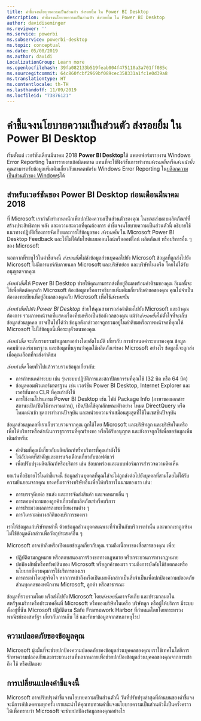 ```yaml
---
title: คำชี้แจงนโยบายความเป็นส่วนตัว ส่งรอยยิ้ม ใน Power BI Desktop
description: คำชี้แจงนโยบายความเป็นส่วนตัว ส่งรอยยิ้ม ใน Power BI Desktop
author: davidiseminger
ms.reviewer: ''
ms.service: powerbi
ms.subservice: powerbi-desktop
ms.topic: conceptual
ms.date: 05/08/2019
ms.author: davidi
LocalizationGroup: Learn more
ms.openlocfilehash: 39fa082133b519feab004f475110a3a701ff085c
ms.sourcegitcommit: 64c860fcbf2969bf089cec358331a1fc1e0d39a8
ms.translationtype: HT
ms.contentlocale: th-TH
ms.lasthandoff: 11/09/2019
ms.locfileid: "73876121"
---
```

# <a name="power-bi-desktop-send-a-smile-privacy-statement"></a>คำชี้แจงนโยบายความเป็นส่วนตัว ส่งรอยยิ้ม ใน Power BI Desktop

เริ่มตั้งแต่ เวอร์ชันเดือนมีนาคม 2018 **Power BI Desktop**ใช้ แพลตฟอร์มรายงาน Windows Error Reporting ในการรายงานข้อผิดพลาด แทนที่จะใช้ฟังก์ชันการทำงาน*ส่งรอยยิ้ม*หรือ*ส่งหน้าบึ้ง* คุณสามารถรับข้อมูลเพิ่มเติมเกี่ยวกับแพลตฟอร์ม Windows Error Reporting ใน[บล็อกความเป็นส่วนตัวของ Windows](https://blogs.windows.com/windowsexperience/2018/01/24/microsoft-introduces-new-privacy-tools-ahead-of-data-privacy-day/)ได้ 

## <a name="for-versions-of-power-bi-desktop-prior-to-march-2018"></a>สำหรับเวอร์ชันของ Power BI Desktop ก่อนเดือนมีนาคม 2018

ที่ Microsoft เรากำลังทำงานหนักเพื่อปกป้องความเป็นส่วนตัวของคุณ ในขณะส่งมอบผลิตภัณฑ์ที่สร้างประสิทธิภาพ พลัง และความสะดวกที่คุณต้องการ คำชี้แจงนโยบายความเป็นส่วนตัวนี้ อธิบายใช้แนวทางปฏิบัติเรื่องการจัดเก็บและการใช้ข้อมูลของ *ส่งรอยยิ้ม* ใน Microsoft Power BI Desktop Feedback และใช้ไม่ได้กับไซต์แบบออนไลน์หรือออฟไลน์ ผลิตภัณฑ์ หรือบริการอื่น ๆ ของ Microsoft

นอกจากที่ระบุไว้ในคำชี้แจงนี้ *ส่งรอยยิ้ม*ไม่ส่งข้อมูลส่วนบุคคลไปยัง Microsoft ข้อมูลที่ถูกส่งไปยัง Microsoft ไม่มีการแชร์กับภายนอก Microsoft และบริษัทย่อย และบริษัทในเครือ โดยไม่ได้รับอนุญาตจากคุณ

*ส่งหน้ายิ้ม*ให้ Power BI Desktop ช่วยให้คุณสามารถส่งที่อยู่อีเมลพร้อมคำติชมของคุณ อีเมลนี้จะใช้เพื่อติดต่อคุณถ้า Microsoft ต้องข้อมูลหรือการอธิบายเพิ่มเติมเกี่ยวกับคำขอของคุณ คุณไม่จำเป็นต้องลงทะเบียนที่อยู่อีเมลของคุณกับ Microsoft เพื่อใช้*ส่งรอยยิ้ม*

*ส่งหน้ายิ้มไปยัง Power BI Desktop* ช่วยให้คุณสามารถส่งคำติชมไปยัง Microsoft และถ้าคุณต้องการ รวมภาพหน้าจอที่แสดงเรื่องที่ชมหรือเป็นข้อกังวลของคุณ แม้ว่า*ส่งรอยยิ้ม*ไม่ตั้งใจที่จะเก็บข้อมูลส่วนบุคคล อาจเป็นไปได้ว่า ข้อมูลดังกล่าวอาจถูกรวมอยู่ในคำติชมหรือภาพหน้าจอที่คุณให้ Microsoft ไม่ใช้ข้อมูลนี้เพื่อระบุตัวตนของคุณ

*ส่งหน้ายิ้ม* จะเก็บรวบรวมข้อมูลบางอย่างโดยอัตโนมัติ เกี่ยวกับ การกำหนดค่าระบบของคุณ ข้อมูลคอมพิวเตอร์มาตรฐาน และข้อมูลพื้นฐานว่าคุณใช้ผลิตภัณฑ์ของ Microsoft อย่างไร ข้อมูลนี้จะถูกส่งเมื่อคุณเลือกที่จะส่งคำติชม

*ส่งหน้ายิ้ม* โดยทั่วไปแล้วรวบรวมข้อมูลเกี่ยวกับ:

* การกำหนดค่าระบบ เช่น รุ่นระบบปฏิบัติการและสถาปัตยกรรมที่คุณใช้ (32 บิต หรือ 64 บิต)
* ข้อมูลคอมพิวเตอร์มาตรฐาน เช่น เวอร์ชัน Power BI Desktop, Internet Explorer และเวอร์ชันของ CLR ที่คุณกำลังใช้
* การใช้งานโปรแกรม Power BI Desktop เช่น ไฟล์ Package Info (ภาษาของเอกสาร สถานะเปิด/ปิดใช้งานรวมด่วน), เปิด/ปิดใช้คุณลักษณะตัวอย่าง โหมด DirectQuery หรือ โหมดนำเข้า ชุดการทำงานปัจจุบัน และหน่วยความจำเสมือนสูงสุดที่ใช้ในเซสชันปัจจุบัน

ข้อมูลส่วนบุคคลที่เราเก็บรวบรวมจากคุณ ถูกใช้โดย Microsoft และบริษัทลูก และบริษัทในเครือ เพื่อให้บริการหรือดำเนินการธุรกรรมที่คุณร้องขอ หรือได้รับอนุญาต และยังอาจถูกใช้เพื่อขอข้อมูลเพิ่มเติมสำหรับ:

* คำติชมที่คุณมีเกี่ยวกับผลิตภัณฑ์หรือบริการที่คุณกำลังใช้
* ให้อัปเดตที่สำคัญและการแจ้งเตือนเกี่ยวกับซอฟต์แวร์
* เพื่อปรับปรุงผลิตภัณฑ์หรือบริการ เช่น ข้อบกพร่องและแบบฟอร์มการสำรวจความคิดเห็น

ยกเว้นที่อธิบายไว้ในคำชี้แจงนี้ ข้อมูลส่วนบุคคลที่คุณใส่จะไม่ถูกส่งต่อไปยังบุคคลที่สามโดยไม่ได้รับความยินยอมจากคุณ บางครั้งเราจ้างบริษัทอื่นเพื่อให้บริการในนามของเรา เช่น:

* การบรรจุหีบห่อ ขนส่ง และการจัดส่งสินค้า และจดหมายอื่น ๆ
* การตอบคำถามของลูกค้าเกี่ยวกับผลิตภัณฑ์หรือบริการ
* การประมวลผลการลงทะเบียนงานต่าง ๆ
* การวิเคราะห์ทางสถิติของบริการของเรา

เราให้ข้อมูลแก่บริษัทเหล่านี้ ด้วยข้อมูลส่วนบุคคลเฉพาะที่จำเป็นกับบริการเท่านั้น และพวกเขาถูกห้ามไม่ใช้ข้อมูลดังกล่าวเพื่อวัตถุประสงค์อื่น ๆ

Microsoft อาจเข้าถึงหรือเปิดเผยข้อมูลเกี่ยวกับคุณ รวมถึงเนื้อหาของสื่อสารของคุณ เพื่อ:

* ปฏิบัติตามกฎหมาย หรือตอบสนองการร้องขอทางกฎหมาย หรือกระบวนการทางกฎหมาย
* ปกป้องสิทธิ์หรือทรัพย์สินของ Microsoft หรือลูกค้าของเรา รวมถึงการบังคับใช้ข้อตกลงหรือนโยบายที่ควบคุมการใช้บริการของเรา
* การกระทำโดยสุจริตใจ หากการเข้าถึงหรือเปิดเผยดังกล่าวเป็นสิ่งจำเป็นเพื่อปกป้องความปลอดภัยส่วนบุคคลของพนักงาน Microsoft, ลูกค้า หรือสาธารณะ

ข้อมูลที่รวบรวมโดย หรือส่งไปยัง Microsoft โดย*ส่งรอยยิ้ม*อาจจัดเก็บ และประมวลผลในสหรัฐอเมริกาหรือประเทศอื่นที่ Microsoft หรือของบริษัทในเครือ บริษัทลูก หรือผู้ให้บริการ มีระบบตั้งอยู่ที่นั่น Microsoft ปฏิบัติตาม Safe Framework Harbor ที่กำหนดโดยโดยกระทรวงพาณิชย์ของสหรัฐฯ เกี่ยวกับการเก็บ ใช้ และรักษาข้อมูลจากสหภาพยุโรป

## <a name="security-of-your-information"></a>ความปลอดภัยของข้อมูลคุณ
Microsoft มุ่งมั่นที่จะช่วยปกป้องความปลอดภัยของข้อมูลส่วนบุคคลของคุณ เราใช้เทคโนโลยีการรักษาความปลอดภัยและกระบวนงานที่หลากหลายเพื่อช่วยปกป้องข้อมูลส่วนบุคคลของคุณจากการเข้าถึง ใช้ หรือเปิดเผย

## <a name="changes-to-this-privacy-statement"></a>การเปลี่ยนแปลงคำชี้แจงนี้
Microsoft อาจปรับปรุงคำชี้แจงนโยบายความเป็นส่วนตัวนี้ วันที่ปรับปรุงล่าสุดที่ด้านบนของคำชี้แจง จะมีการอัปเดคตามทุกครั้ง เราแนะนำให้คุณทบทวนคำชี้แจงนโยบายความเป็นส่วนตัวนี้เป็นครั้งคราว ให้เพื่อทราบว่า Microsoft จะช่วยปกป้องข้อมูลของคุณอย่างไร

